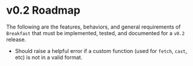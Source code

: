 # v0.2 Roadmap

The following are the features, behaviors, and general requirements of `Breakfast` that must be implemented, tested, and documented for a `v0.2` release.

- Should raise a helpful error if a custom function (used for `fetch`, `cast`, etc) is not in a valid format.

